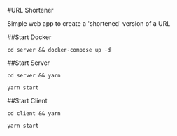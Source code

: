 #URL Shortener

Simple web app to create a 'shortened' version of a URL 


##Start Docker

``cd server && docker-compose up -d``

##Start Server

``cd server && yarn``

``yarn start``

##Start Client

``cd client && yarn``

``yarn start``

